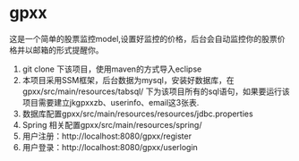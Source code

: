 # gpxx
这是一个简单的股票监控model,设置好监控的价格，后台会自动监控你的股票价格并以邮箱的形式提醒你。
1.	git clone 下该项目，使用maven的方式导入eclipse
2.	本项目采用SSM框架，后台数据为mysql，安装好数据库，在gpxx/src/main/resources/tabsql/ 下为该项目所有的sql语句，如果要运行该项目需要建立jkgpxxzb、userinfo、email这3张表.
3.	数据库配置gpxx/src/main/resources/resources/jdbc.properties
4.	Spring 相关配置gpxx/src/main/resources/spring/
5.	用户注册：http://localhost:8080/gpxx/register
6.	用户登录：http://localhost:8080/gpxx/userlogin
